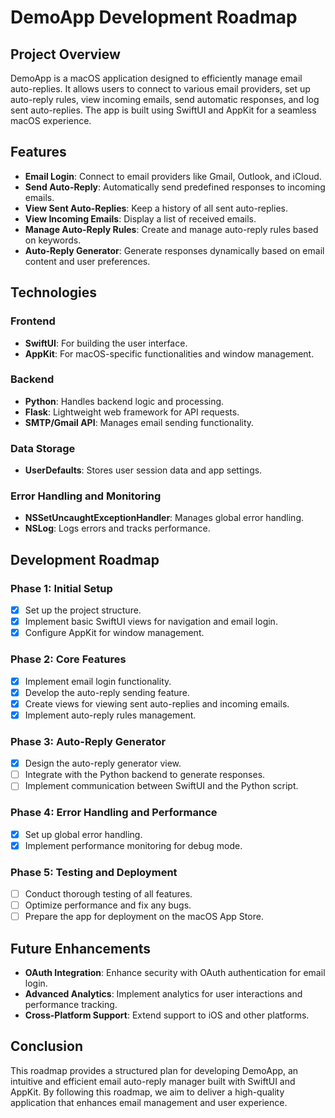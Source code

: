 # DemoApp Development Roadmap

## Project Overview
DemoApp is a macOS application designed to efficiently manage email auto-replies. It allows users to connect to various email providers, set up auto-reply rules, view incoming emails, send automatic responses, and log sent auto-replies. The app is built using SwiftUI and AppKit for a seamless macOS experience.

## Features
- **Email Login**: Connect to email providers like Gmail, Outlook, and iCloud.
- **Send Auto-Reply**: Automatically send predefined responses to incoming emails.
- **View Sent Auto-Replies**: Keep a history of all sent auto-replies.
- **View Incoming Emails**: Display a list of received emails.
- **Manage Auto-Reply Rules**: Create and manage auto-reply rules based on keywords.
- **Auto-Reply Generator**: Generate responses dynamically based on email content and user preferences.

## Technologies
### Frontend
- **SwiftUI**: For building the user interface.
- **AppKit**: For macOS-specific functionalities and window management.

### Backend
- **Python**: Handles backend logic and processing.
- **Flask**: Lightweight web framework for API requests.
- **SMTP/Gmail API**: Manages email sending functionality.

### Data Storage
- **UserDefaults**: Stores user session data and app settings.

### Error Handling and Monitoring
- **NSSetUncaughtExceptionHandler**: Manages global error handling.
- **NSLog**: Logs errors and tracks performance.

## Development Roadmap
### Phase 1: Initial Setup
- [x] Set up the project structure.
- [x] Implement basic SwiftUI views for navigation and email login.
- [x] Configure AppKit for window management.

### Phase 2: Core Features
- [x] Implement email login functionality.
- [x] Develop the auto-reply sending feature.
- [x] Create views for viewing sent auto-replies and incoming emails.
- [x] Implement auto-reply rules management.

### Phase 3: Auto-Reply Generator
- [x] Design the auto-reply generator view.
- [ ] Integrate with the Python backend to generate responses.
- [ ] Implement communication between SwiftUI and the Python script.

### Phase 4: Error Handling and Performance
- [x] Set up global error handling.
- [x] Implement performance monitoring for debug mode.

### Phase 5: Testing and Deployment
- [ ] Conduct thorough testing of all features.
- [ ] Optimize performance and fix any bugs.
- [ ] Prepare the app for deployment on the macOS App Store.

## Future Enhancements
- **OAuth Integration**: Enhance security with OAuth authentication for email login.
- **Advanced Analytics**: Implement analytics for user interactions and performance tracking.
- **Cross-Platform Support**: Extend support to iOS and other platforms.

## Conclusion
This roadmap provides a structured plan for developing DemoApp, an intuitive and efficient email auto-reply manager built with SwiftUI and AppKit. By following this roadmap, we aim to deliver a high-quality application that enhances email management and user experience.

